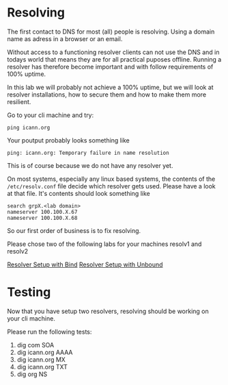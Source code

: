 # Resolving

The first contact to DNS for most (all) people is resolving.
Using a domain name as adress in a browser or an email. 

Without access to a functioning resolver clients can not use the DNS and in
todays world that means they are for all practical puposes offline. Running a resolver 
has therefore become important and with follow requirements of 100% uptime.

In this lab we will probably not achieve a 100% uptime, but we will look at
resolver installations, how to secure them and how to make them more resilient.

Go to your cli machine and try:
```
ping icann.org
```
Your poutput probably looks something like
```
ping: icann.org: Temporary failure in name resolution
```
This is of course because we do not have any resolver yet.

On most systems, especially any linux based systems, the contents of the `/etc/resolv.conf`
file decide which resolver gets used. Please have a look at that file. It's contents should 
look something like
```
search grpX.<lab domain>
nameserver 100.100.X.67
nameserver 100.100.X.68
```

So our first order of business is to fix resolving.

Please chose two of the following labs for your machines resolv1 and resolv2

[Resolver Setup with Bind](DNS%2001a%20-%20Bind.md)
[Resolver Setup with Unbound](DNS%2001b%20-%20Unbound.md)

# Testing

Now that you have setup two resolvers, resolving should be working on your cli machine.

Please run the following tests:

1. dig com SOA 
1. dig icann.org AAAA
1. dig icann.org MX
1. dig icann.org TXT
1. dig org NS
